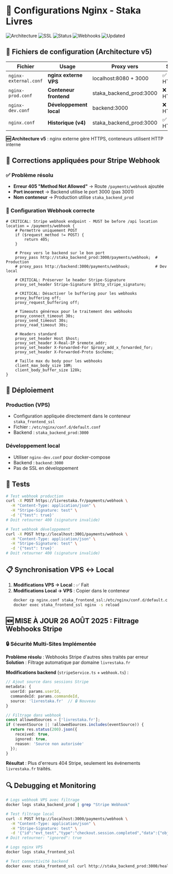 # 🔧 Configurations Nginx - Staka Livres

![Architecture](https://img.shields.io/badge/Architecture-nginx%20externe%20v5-blue)
![SSL](https://img.shields.io/badge/SSL-Let's%20Encrypt-green)
![Status](https://img.shields.io/badge/Status-Production%20Active-brightgreen)
![Webhooks](https://img.shields.io/badge/Webhooks-Filtered%20by%20Domain-green)
![Updated](https://img.shields.io/badge/Updated-26%20Août%202025-blue)

## 📁 **Fichiers de configuration (Architecture v5)**

| Fichier | Usage | Proxy vers | SSL | Context |
|---------|-------|------------|-----|---------|
| `nginx-external.conf` | **nginx externe VPS** | localhost:8080 + 3000 | ✅ HTTPS | Système |
| `nginx-prod.conf` | **Conteneur frontend** | staka_backend_prod:3000 | ❌ HTTP | Docker |
| `nginx-dev.conf` | **Développement local** | backend:3000 | ❌ HTTP | Docker |
| `nginx.conf` | **Historique (v4)** | staka_backend_prod:3000 | ✅ HTTPS | Deprecated |

**🆕 Architecture v5** : nginx externe gère HTTPS, conteneurs utilisent HTTP interne

## 🎯 **Corrections appliquées pour Stripe Webhook**

### ✅ **Problème résolu**
- **Erreur 405 "Method Not Allowed"** → Route `/payments/webhook` ajoutée
- **Port incorrect** → Backend utilise le port 3000 (pas 3001)
- **Nom conteneur** → Production utilise `staka_backend_prod`

### 🔧 **Configuration Webhook correcte**

```nginx
# CRITICAL: Stripe webhook endpoint - MUST be before /api location
location = /payments/webhook {
    # Permettre uniquement POST
    if ($request_method != POST) {
        return 405;
    }
    
    # Proxy vers le backend sur le bon port
    proxy_pass http://staka_backend_prod:3000/payments/webhook;  # Production
    # proxy_pass http://backend:3000/payments/webhook;           # Dev local
    
    # CRITICAL: Préserver le header Stripe-Signature
    proxy_set_header Stripe-Signature $http_stripe_signature;
    
    # CRITICAL: Désactiver le buffering pour les webhooks
    proxy_buffering off;
    proxy_request_buffering off;
    
    # Timeouts généreux pour le traitement des webhooks
    proxy_connect_timeout 30s;
    proxy_send_timeout 30s;
    proxy_read_timeout 30s;
    
    # Headers standard
    proxy_set_header Host $host;
    proxy_set_header X-Real-IP $remote_addr;
    proxy_set_header X-Forwarded-For $proxy_add_x_forwarded_for;
    proxy_set_header X-Forwarded-Proto $scheme;
    
    # Taille max du body pour les webhooks
    client_max_body_size 10M;
    client_body_buffer_size 128k;
}
```

## 🚀 **Déploiement**

### **Production (VPS)**
- Configuration appliquée directement dans le conteneur `staka_frontend_ssl`
- Fichier : `/etc/nginx/conf.d/default.conf`
- Backend : `staka_backend_prod:3000`

### **Développement local**
- Utiliser `nginx-dev.conf` pour docker-compose
- Backend : `backend:3000`
- Pas de SSL en développement

## 🧪 **Tests**

```bash
# Test webhook production
curl -X POST https://livrestaka.fr/payments/webhook \
  -H "Content-Type: application/json" \
  -H "Stripe-Signature: test" \
  -d '{"test": true}'
# Doit retourner 400 (signature invalide)

# Test webhook développement
curl -X POST http://localhost:3001/payments/webhook \
  -H "Content-Type: application/json" \
  -H "Stripe-Signature: test" \
  -d '{"test": true}'
# Doit retourner 400 (signature invalide)
```

## 📋 **Synchronisation VPS ↔ Local**

1. **Modifications VPS → Local** : ✅ Fait
2. **Modifications Local → VPS** : Copier dans le conteneur
   ```bash
   docker cp nginx.conf staka_frontend_ssl:/etc/nginx/conf.d/default.conf
   docker exec staka_frontend_ssl nginx -s reload
   ```

## 🆕 **MISE À JOUR 26 AOÛT 2025 : Filtrage Webhooks Stripe**

### 🔒 **Sécurité Multi-Sites Implémentée**

**Problème résolu** : Webhooks Stripe d'autres sites traités par erreur  
**Solution** : Filtrage automatique par domaine `livrestaka.fr`

**Modifications backend** (`stripeService.ts` + `webhook.ts`) :
```typescript
// Ajout source dans sessions Stripe
metadata: {
  userId: params.userId,
  commandeId: params.commandeId,
  source: 'livrestaka.fr'  // 🔒 Nouveau
}

// Filtrage dans webhook
const allowedSources = ['livrestaka.fr'];
if (!eventSource || !allowedSources.includes(eventSource)) {
  return res.status(200).json({ 
    received: true, 
    ignored: true,
    reason: 'Source non autorisée'
  });
}
```

**Résultat** : Plus d'erreurs 404 Stripe, seulement les événements `livrestaka.fr` traités.

## 🔍 **Debugging et Monitoring**

```bash
# Logs webhook VPS avec filtrage
docker logs staka_backend_prod | grep "Stripe Webhook"

# Test filtrage local
curl -X POST http://localhost:3000/payments/webhook \
  -H "Content-Type: application/json" \
  -H "Stripe-Signature: test" \
  -d '{"id":"evt_test","type":"checkout.session.completed","data":{"object":{"id":"cs_test","metadata":{"source":"autre-site.fr"}}}}'
# Doit retourner: "ignored": true

# Logs nginx VPS
docker logs staka_frontend_ssl

# Test connectivité backend
docker exec staka_frontend_ssl curl http://staka_backend_prod:3000/health
```